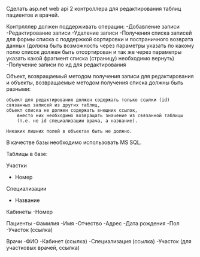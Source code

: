 Сделать asp.net web api 2 контроллера для редактирования таблиц пациентов и врачей.

Контрлллер должен поддерживать операции:
-Добавление записи
-Редактирование записи
-Удаление записи
-Получения списка записей для формы списка с поддержкой сортировки 
	и постраничного возврата данных (должна быть возможность через параметры указать 
	по какому полю список должен быть отсортирован и так же через параметры указать 
	какой фрагмент списка (страницу) необходимо вернуть)
-Получение записи по ид для редактирования


Объект, возвращаемый методом получения записи для редактирования 
и объекты, возвращаемые методом получения списка должны быть разными:
	
	объект для редактирования должен содержать только ссылки (id) связанных записей из других таблиц,
	объект списка не должен содержать внещних ссылок, 
		вместо них необходимо возвращать значение из связанной таблицы 
		(т.е. не id специализации врача, а название).

	Никаких лишних полей в объектах быть не должно.


В качестве базы необходимо использовать MS SQL.

Таблицы в базе:

Участки
- Номер


Специализации
- Название

Кабинеты
-Номер


Пациенты
-Фамилия
-Имя
-Отчество
-Адрес
-Дата рождения
-Пол
-Участок (ссылка)

Врачи
-ФИО
-Кабинет (ссылка)
-Специализация (ссылка)
-Участок (для участковых врачей, ссылка)
